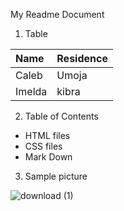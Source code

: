 My Readme Document


1. Table

|Name|Residence|
|:--|:--|
|Caleb|Umoja|
|Imelda|kibra|

2. Table of Contents

* HTML files
* CSS files
* Mark Down

3. Sample picture

![download (1)](https://user-images.githubusercontent.com/91135152/135058853-e3381485-ffe8-4027-9bd1-3450a1855459.jpeg)
